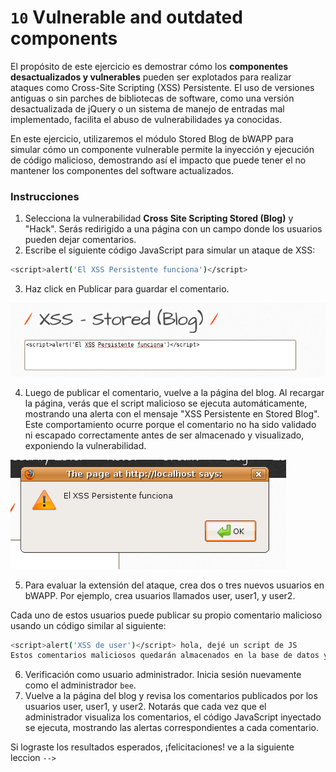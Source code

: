 # `10` Vulnerable and outdated components

El propósito de este ejercicio es demostrar cómo los **componentes desactualizados y vulnerables** pueden ser explotados para realizar ataques como Cross-Site Scripting (XSS) Persistente. El uso de versiones antiguas o sin parches de bibliotecas de software, como una versión desactualizada de jQuery o un sistema de manejo de entradas mal implementado, facilita el abuso de vulnerabilidades ya conocidas.

En este ejercicio, utilizaremos el módulo Stored Blog de bWAPP para simular cómo un componente vulnerable permite la inyección y ejecución de código malicioso, demostrando así el impacto que puede tener el no mantener los componentes del software actualizados.

### Instrucciones

1. Selecciona la vulnerabilidad **Cross Site Scripting Stored (Blog)** y "Hack". Serás redirigido a una página con un campo donde los usuarios pueden dejar comentarios.
2. Escribe el siguiente código JavaScript para simular un ataque de XSS:

```bash
<script>alert('El XSS Persistente funciona')</script>
```
3. Haz click en Publicar para guardar el comentario.

![imagen 1](../../.learn/assets/script.png)


4. Luego de publicar el comentario, vuelve a la página del blog. Al recargar la página, verás que el script malicioso se ejecuta automáticamente, mostrando una alerta con el mensaje "XSS Persistente en Stored Blog". Este comportamiento ocurre porque el comentario no ha sido validado ni escapado correctamente antes de ser almacenado y visualizado, exponiendo la vulnerabilidad.

![imagen 2](../../.learn/assets/scriptFunciona.png)


5. Para evaluar la extensión del ataque, crea dos o tres nuevos usuarios en bWAPP. Por ejemplo, crea usuarios llamados user, user1, y user2. 

Cada uno de estos usuarios puede publicar su propio comentario malicioso usando un código similar al siguiente:

```bash
<script>alert('XSS de user')</script> hola, dejé un script de JS
Estos comentarios maliciosos quedarán almacenados en la base de datos y se ejecutarán cada vez que se acceda a la página del blog.
```

6. Verificación como usuario administrador. Inicia sesión nuevamente como el administrador `bee`.
7. Vuelve a la página del blog y revisa los comentarios publicados por los usuarios user, user1, y user2. Notarás que cada vez que el administrador visualiza los comentarios, el código JavaScript inyectado se ejecuta, mostrando las alertas correspondientes a cada comentario.

Si lograste los resultados esperados, ¡felicitaciones! ve a la siguiente leccion `-->`


